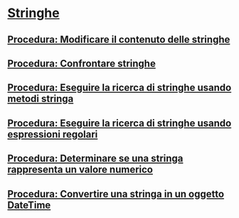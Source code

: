 # [Stringhe](index.md)
## [Procedura: Modificare il contenuto delle stringhe](how-to-modify-string-contents.md)
## [Procedura: Confrontare stringhe](how-to-compare-strings.md)
## [Procedura: Eseguire la ricerca di stringhe usando metodi stringa](how-to-search-strings-using-string-methods.md)
## [Procedura: Eseguire la ricerca di stringhe usando espressioni regolari](how-to-search-strings-using-regular-expressions.md)
## [Procedura: Determinare se una stringa rappresenta un valore numerico](how-to-determine-whether-a-string-represents-a-numeric-value.md)
## [Procedura: Convertire una stringa in un oggetto DateTime](how-to-convert-a-string-to-a-datetime.md)
